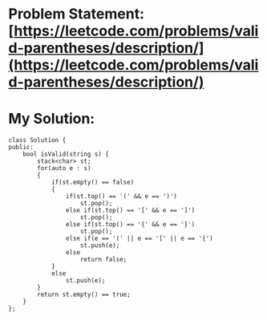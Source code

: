 # Problem Statement: [https://leetcode.com/problems/valid-parentheses/description/](https://leetcode.com/problems/valid-parentheses/description/)
# My Solution:
```
class Solution {
public:
    bool isValid(string s) {
        stack<char> st;
        for(auto e : s)
        {
            if(st.empty() == false)
            {
                if(st.top() == '(' && e == ')')
                    st.pop();
                else if(st.top() == '[' && e == ']')
                    st.pop();
                else if(st.top() == '{' && e == '}')
                    st.pop();
                else if(e == '(' || e == '[' || e == '{')
                    st.push(e);
                else 
                    return false;
            }
            else 
                st.push(e);
        }
        return st.empty() == true;
    }
};
```
